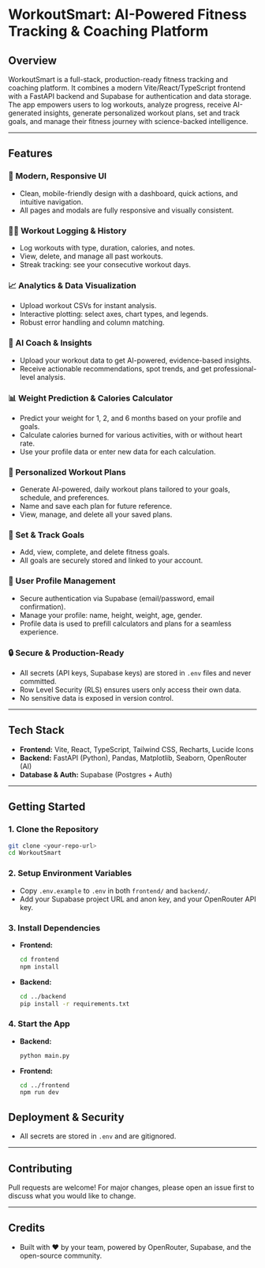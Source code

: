 # WorkoutSmart: AI-Powered Fitness Tracking & Coaching Platform

## Overview
WorkoutSmart is a full-stack, production-ready fitness tracking and coaching platform. It combines a modern Vite/React/TypeScript frontend with a FastAPI backend and Supabase for authentication and data storage. The app empowers users to log workouts, analyze progress, receive AI-generated insights, generate personalized workout plans, set and track goals, and manage their fitness journey with science-backed intelligence.

---

## Features

### 🚀 Modern, Responsive UI
- Clean, mobile-friendly design with a dashboard, quick actions, and intuitive navigation.
- All pages and modals are fully responsive and visually consistent.

### 🏋️‍♂️ Workout Logging & History
- Log workouts with type, duration, calories, and notes.
- View, delete, and manage all past workouts.
- Streak tracking: see your consecutive workout days.

### 📈 Analytics & Data Visualization
- Upload workout CSVs for instant analysis.
- Interactive plotting: select axes, chart types, and legends.
- Robust error handling and column matching.

### 🤖 AI Coach & Insights
- Upload your workout data to get AI-powered, evidence-based insights.
- Receive actionable recommendations, spot trends, and get professional-level analysis.

### 📊 Weight Prediction & Calories Calculator
- Predict your weight for 1, 2, and 6 months based on your profile and goals.
- Calculate calories burned for various activities, with or without heart rate.
- Use your profile data or enter new data for each calculation.

### 📝 Personalized Workout Plans
- Generate AI-powered, daily workout plans tailored to your goals, schedule, and preferences.
- Name and save each plan for future reference.
- View, manage, and delete all your saved plans.

### 🎯 Set & Track Goals
- Add, view, complete, and delete fitness goals.
- All goals are securely stored and linked to your account.

### 👤 User Profile Management
- Secure authentication via Supabase (email/password, email confirmation).
- Manage your profile: name, height, weight, age, gender.
- Profile data is used to prefill calculators and plans for a seamless experience.

### 🔒 Secure & Production-Ready
- All secrets (API keys, Supabase keys) are stored in `.env` files and never committed.
- Row Level Security (RLS) ensures users only access their own data.
- No sensitive data is exposed in version control.

---

## Tech Stack
- **Frontend:** Vite, React, TypeScript, Tailwind CSS, Recharts, Lucide Icons
- **Backend:** FastAPI (Python), Pandas, Matplotlib, Seaborn, OpenRouter (AI)
- **Database & Auth:** Supabase (Postgres + Auth)

---

## Getting Started

### 1. Clone the Repository
```sh
git clone <your-repo-url>
cd WorkoutSmart
```

### 2. Setup Environment Variables
- Copy `.env.example` to `.env` in both `frontend/` and `backend/`.
- Add your Supabase project URL and anon key, and your OpenRouter API key.

### 3. Install Dependencies
- **Frontend:**
  ```sh
  cd frontend
  npm install
  ```
- **Backend:**
  ```sh
  cd ../backend
  pip install -r requirements.txt
  ```

### 4. Start the App
- **Backend:**
  ```sh
  python main.py
  ```
- **Frontend:**
  ```sh
  cd ../frontend
  npm run dev
  ```

## Deployment & Security
- All secrets are stored in `.env` and are gitignored.

---

## Contributing
Pull requests are welcome! For major changes, please open an issue first to discuss what you would like to change.

---


## Credits
- Built with ❤️ by your team, powered by OpenRouter, Supabase, and the open-source community.
